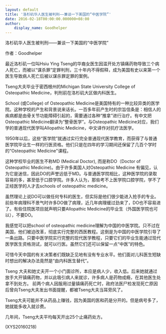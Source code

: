 ```yaml
---
layout: default
title: '洛杉矶华人医生被判刑——兼谈一下美国的“中医学院”'
date: 2016-02-18T00:00:00.000000+08:00
author:
    display_name: Goodhelper
---
```


洛杉矶华人医生被判刑——兼谈一下美国的“中医学院”

作者：Goodhelper

最近洛杉矶一位叫Hsiu Ying Tseng的华裔女医生因滥开处方镇痛药物导致三个病人死亡，而被以“谋杀罪”定罪判刑，三十年内不得假释，成为美国有史以来第一个医生导致病人死亡后被以谋杀罪定罪的案例。

Tseng大夫毕业于密西根州的Michigan State University College of Osteopathic Medicine，判刑前在洛杉矶大区做内科医生。

School (或College) of Osteopathic Medicine是美国特有的一种比较异类的医学院。这种学校的产生和背景说来话长。一百多年前产生时的宗旨信条是：相信人的疾病都是由骨关节功能障碍引起的，需要通过各种“推拿”进行治疗。有中文把Osteopathic Medicine翻译为“整骨医学”。与Osteopathic Medicine对应，我们学的普通现代医学叫Allopathic Medicine，中文译作对抗疗法医学。

1950年以后，这些“医学院”就通过实行完全普通现代医学教育，而获得了与普通医学院毕业生一样的行医资格。他们只是在四年的学习期间还保留了几百个学时的“Osteopathic Medicine"课程。

这种学校毕业的医生不称MD (Medical Doctor), 而是称DO（Doctor of Osteopathic Medicine)。由于许多美国人对Osteopathic Medicine 有偏见，认为它是迷信，因此DO的声誉远低于MD。与普通医学院相比，这种医学院的录取容易的多，甚至低于口腔学院。许多人认为，那些考不上医学院口腔学院，学不了正经医学的人才去schools of osteopathic medicine。

虽然理论上说DO可以做任何专科的医生，但实际是他们很少能进入抢手的专业。前些年病理科不景气时许多DO做了病理，近几年病理缓过劲来了，DO也不容易进了。有些住院医项目就声明只要Allopathic Medicine的毕业生（外国医学院也可以），不要DO。

我感觉可以把school of osteopathic medicine理解为中国的中医学院。只不过在美国，他们被迫改革，彻底实行完整的西医教程。这倒是为中国的中医学院引导了一条出路。只要中医学院实行完整的现代医学教程，只要它们的毕业生能通过现代医学医生资格测试，就可以行医。虽然它们还可以保留一点“中医”的特色。

可惜今天中国的有关决策者们既缺乏见地有没有专业水平。他们面对儿科医生短缺时想出的解决办法竟然是“由内科医生替代”。

Tseng 大夫和她丈夫开一个小门面诊所，本应是病人少，收入低。后来她就通过放手大开镇痛药物，并以此吸引病人来就诊，许多病人是药物成瘾，在其他医生处拿不到处方。 前两个病人因服用过量镇痛药死亡时，政府法医尸检发现死亡原因后曾向Tseng大夫发出书面提醒，都被Tseng大夫当耳旁风了。

Tseng大夫可能并不从药品上赚钱，因为美国的医和药是分开的。但是病号多了，她就能多收入就诊费。

几年间，Tseng大夫平均每天开出25个止痛药处方。

(XYS20160218)

